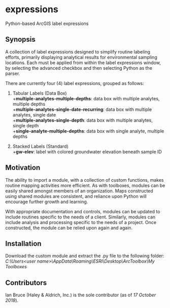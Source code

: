 # expressions
Python-based ArcGIS label expressions

## Synopsis
A collection of label expressions designed to simplify routine labeling efforts, primarily displaying analytical results for environmental sampling locations. Each must be applied from within the label expressions window, by selecting the advanced checkbox and then selecting Python as the parser.

There are currently four (4) label expressions, grouped as follows:

1. Tabular Labels (Data Box)  
  +**multiple-analytes-multiple-depths**: data box with multiple analytes, multiple depths  
  +**multiple-analytes-single-date-recurring**: data box with multiple analytes, single date  
  +**multiple-analytes-single-depth**: data box with multiple analytes, single depth  
  +**single-analyte-multiple-depths**: data box with single analyte, multiple depths

2. Stacked Labels (Standard)  
  +**gw-elev**: label with colored groundwater elevation beneath sample ID  

## Motivation
The ability to import a module, with a collection of custom functions, makes routine mapping activities more efficient. As with toolboxes, modules can be easily shared amongst members of an organization. Maps constructed using shared modules are consistent, and reliance upon Python will encourage further growth and learning.

With appropriate documentation and controls, modules can be updated to include routines specific to the needs of a client. Similarly, modules can include analysis and processing specific to the needs of a project. Once constructed, the module can be relied upon again and again.  

## Installation
Download the custom module and extract the .py file to the following folder:\
_C:\Users\<user name>\AppData\Roaming\ESRI\Desktop<version number>\ArcToolbox\My Toolboxes_

## Contributors
Ian Bruce (Haley & Aldrich, Inc.) is the sole contributor (as of *17 October 2018*).
